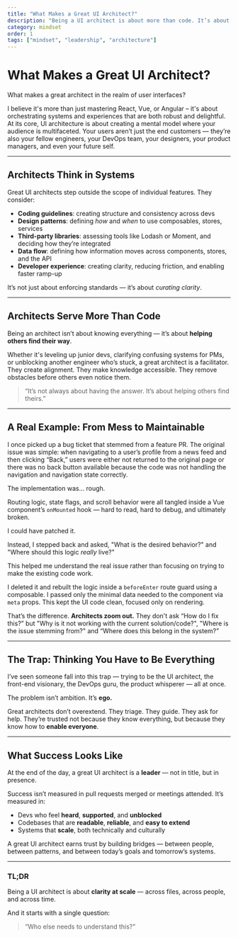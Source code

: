 ```yaml
---
title: "What Makes a Great UI Architect?"
description: "Being a UI architect is about more than code. It’s about shaping systems that are clean, human-centered, and built to scale — not just for users, but for the developers and teams that maintain them."
category: mindset
order: 1
tags: ["mindset", "leadership", "architecture"]
---
```


# What Makes a Great UI Architect?

What makes a great architect in the realm of user interfaces?

I believe it's more than just mastering React, Vue, or Angular – it's about orchestrating systems and experiences that are both robust and delightful. At its core, UI architecture is about creating a mental model where your audience is multifaceted. Your users aren’t just the end customers — they’re also your fellow engineers, your DevOps team, your designers, your product managers, and even your future self.

---

## Architects Think in Systems

Great UI architects step outside the scope of individual features. They consider:

- **Coding guidelines**: creating structure and consistency across devs
- **Design patterns**: defining *how* and *when* to use composables, stores, services
- **Third-party libraries**: assessing tools like Lodash or Moment, and deciding how they’re integrated
- **Data flow**: defining how information moves across components, stores, and the API
- **Developer experience**: creating clarity, reducing friction, and enabling faster ramp-up

It’s not just about enforcing standards — it’s about *curating clarity*.

---

## Architects Serve More Than Code

Being an architect isn’t about knowing everything — it’s about **helping others find their way**.

Whether it's leveling up junior devs, clarifying confusing systems for PMs, or unblocking another engineer who’s stuck, a great architect is a facilitator. They create alignment. They make knowledge accessible. They remove obstacles before others even notice them.

> “It’s not always about having the answer. It’s about helping others find theirs.”

---

## A Real Example: From Mess to Maintainable

I once picked up a bug ticket that stemmed from a feature PR. The original issue was simple: when navigating to a user’s profile from a news feed and then clicking “Back,” users were either not returned to the original page or there was no back button available because the code was not handling the navigation and navigation state correctly.

The implementation was… rough.

Routing logic, state flags, and scroll behavior were all tangled inside a Vue component’s `onMounted` hook — hard to read, hard to debug, and ultimately broken.

I could have patched it.

Instead, I stepped back and asked, "What is the desired behavior?" and "Where should this logic *really* live?"

This helped me understand the real issue rather than focusing on trying to make the existing code work.

I deleted it and rebuilt the logic inside a `beforeEnter` route guard using a composable.
I passed only the minimal data needed to the component via `meta` props. This kept the UI code clean, focused only on rendering.

That’s the difference. **Architects zoom out.** They don't ask “How do I fix this?” but "Why is it not working with the current solution/code?", "Where is the issue stemming from?" and “Where does this belong in the system?”

---

## The Trap: Thinking You Have to Be Everything

I’ve seen someone fall into this trap — trying to be the UI architect, the front-end visionary, the DevOps guru, the product whisperer — all at once.

The problem isn’t ambition.
It’s **ego.**

Great architects don’t overextend.
They triage. They guide. They ask for help.
They’re trusted not because they know everything, but because they know how to **enable everyone**.

---

## What Success Looks Like

At the end of the day, a great UI architect is a **leader** — not in title, but in presence.

Success isn’t measured in pull requests merged or meetings attended. It’s measured in:

- Devs who feel **heard**, **supported**, and **unblocked**
- Codebases that are **readable**, **reliable**, and **easy to extend**
- Systems that **scale**, both technically and culturally

A great UI architect earns trust by building bridges — between people, between patterns, and between today’s goals and tomorrow’s systems.

---

### TL;DR

Being a UI architect is about **clarity at scale** — across files, across people, and across time.

And it starts with a single question:

> “Who else needs to understand this?”
